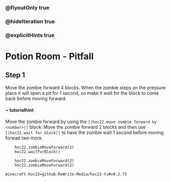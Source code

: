 ### @flyoutOnly true
### @hideIteration true
### @explicitHints true


# Potion Room - Pitfall

## Step 1
Move the zombie forward 4 blocks. When the zombie steps on the pressure place it will open a pit for 1 second, so make it wait for the block to come back before moving forward. 

#### ~ tutorialhint 
Move the zombie forward by using the ``||hoc22.move zombie forward by <number>||`` block. Move the zombie forward 2 blocks and then use ``||hoc22.wait for block||`` to have the zombie wait 1 second before moving forwad two more.



```ghost
    hoc22.zombieMoveForward(1)
    hoc22.waitForBlock()
```
```template
    hoc22.zombieMoveForward(2) 
    hoc22.zombieMoveForward(2)    
```
```package
minecraft-hoc22=github:ReWrite-Media/hoc22-ts#v0.2.75
```